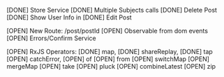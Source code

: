 

[DONE] Store Service
[DONE] Multiple Subjects calls
[DONE] Delete Post 
[DONE] Show User Info in 
[DONE] Edit Post



 
[OPEN] New Route: /post/postId
[OPEN] Observable from dom events
[OPEN] Errors/Confirm Service


[OPEN] RxJS Operators: 
  [DONE] map, 
  [DONE] shareReplay, 
  [DONE] tap
  [OPEN] catchError, 
  [OPEN] of
  [OPEN] from
  [OPEN] switchMap
  [OPEN] mergeMap
  [OPEN] take
  [OPEN] pluck
  [OPEN] combineLatest
  [OPEN] zip